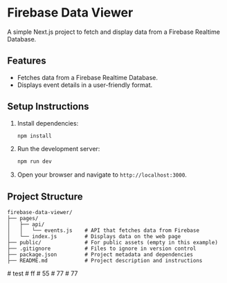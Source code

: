 
# Firebase Data Viewer

A simple Next.js project to fetch and display data from a Firebase Realtime Database.

## Features
- Fetches data from a Firebase Realtime Database.
- Displays event details in a user-friendly format.

## Setup Instructions
1. Install dependencies:
   ```bash
   npm install
   ```
2. Run the development server:
   ```bash
   npm run dev
   ```
3. Open your browser and navigate to `http://localhost:3000`.

## Project Structure
```
firebase-data-viewer/
├── pages/
│   ├── api/
│   │   └── events.js    # API that fetches data from Firebase
│   └── index.js         # Displays data on the web page
├── public/              # For public assets (empty in this example)
├── .gitignore           # Files to ignore in version control
├── package.json         # Project metadata and dependencies
├── README.md            # Project description and instructions
```
#   t e s t 
 
 #   f f 
 
 #   5 5 
 
 #   7 7 
 
 #   7 7  
 